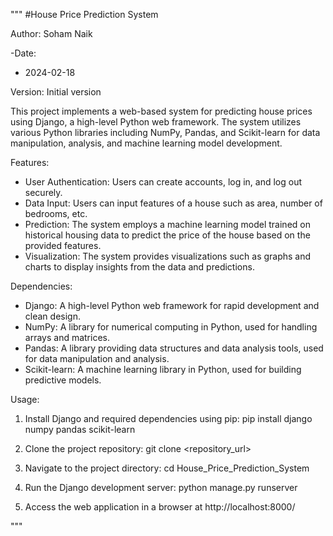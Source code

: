 """
#House Price Prediction System

Author:
Soham Naik

-Date:
- 2024-02-18

Version:
Initial version


This project implements a web-based system for predicting house prices using Django, a high-level Python web framework. The system utilizes various Python libraries including NumPy, Pandas, and Scikit-learn for data manipulation, analysis, and machine learning model development.

Features:
- User Authentication: Users can create accounts, log in, and log out securely.
- Data Input: Users can input features of a house such as area, number of bedrooms, etc.
- Prediction: The system employs a machine learning model trained on historical housing data to predict the price of the house based on the provided features.
- Visualization: The system provides visualizations such as graphs and charts to display insights from the data and predictions.

Dependencies:
- Django: A high-level Python web framework for rapid development and clean design.
- NumPy: A library for numerical computing in Python, used for handling arrays and matrices.
- Pandas: A library providing data structures and data analysis tools, used for data manipulation and analysis.
- Scikit-learn: A machine learning library in Python, used for building predictive models.

Usage:
1. Install Django and required dependencies using pip:
    pip install django numpy pandas scikit-learn

2. Clone the project repository:
    git clone <repository_url>

3. Navigate to the project directory:
    cd House_Price_Prediction_System

4. Run the Django development server:
    python manage.py runserver

5. Access the web application in a browser at http://localhost:8000/

"""
